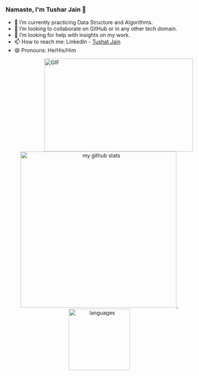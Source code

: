 ### Namaste, I'm Tushar Jain 👋

<!--
**jntushar/jntushar** is a ✨ _special_ ✨ repository because its `README.md` (this file) appears on your GitHub profile.
<p align="left"> <img src="https://komarev.com/ghpvc/?username=jntushar&label=Views&color=brightgreen&style=plastic" alt="jntushar" /> </p>

Here are some ideas to get you started:

- 🔭 I’m currently working on ...
- 👯 I’m looking to collaborate on ...
- 🤔 I’m looking for help with ...
- 💬 Ask me about ...
- ⚡ Fun fact: ...
-->

- 🌱 I’m currently practicing Data Structure and Algorithms.
- 👯 I’m looking to collaborate on GitHub or in any other tech domain.
- 🤔 I’m looking for help with insights on my work.
- 📫 How to reach me: LinkedIn - [Tushat Jain](https://www.linkedin.com/in/jntushar/)
- 😄 Pronouns: He/His/Him

<!-- https://media.giphy.com/media/SWoSkN6DxTszqIKEqv/giphy.gif -->
<img align="right" height="250" width="400" alt="GIF" src="https://miro.medium.com/max/1360/1*IRGHmiGsa16stedQvIaZfw.gif" />


<a align="center" href="https://github.com/jntushar">
    <p align="center">
    <img src="https://github-readme-stats.vercel.app/api?username=jntushar&show_icons=true&theme=tokyonight" alt="my github stats" width="420"/>&nbsp;<img src="https://github-readme-stats.vercel.app/api/top-langs/?username=jntushar&layout=compact&theme=tokyonight" alt="languages" height="165">
    </p>
</a>
